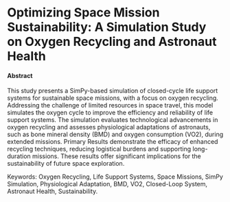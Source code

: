 # Optimizing Space Mission Sustainability: A Simulation Study on Oxygen Recycling and Astronaut Health

#### Abstract 
This study presents a SimPy-based simulation of closed-cycle life support systems for sustainable space missions, with a focus on oxygen recycling. Addressing the challenge of limited resources in space travel, this model simulates the oxygen cycle to improve the efficiency and reliability of life support systems. The simulation evaluates technological advancements in oxygen recycling and assesses physiological adaptations of astronauts, such as bone mineral density (BMD) and oxygen consumption (VO2), during extended missions. Primary Results demonstrate the efficacy of enhanced recycling techniques, reducing logistical burdens and supporting long-duration missions. These results offer significant implications for the sustainability of future space exploration.

Keywords: Oxygen Recycling, Life Support Systems, Space Missions, SimPy Simulation, Physiological Adaptation, BMD, VO2, Closed-Loop System, Astronaut Health, Sustainability.








